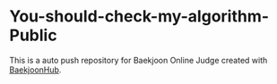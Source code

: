# You-should-check-my-algorithm-Public
This is a auto push repository for Baekjoon Online Judge created with [BaekjoonHub](https://github.com/BaekjoonHub/BaekjoonHub).
